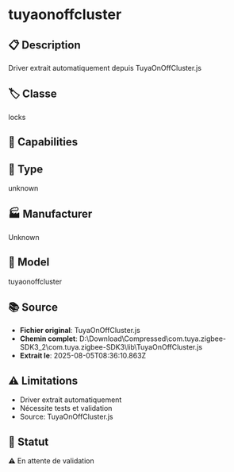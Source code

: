 # tuyaonoffcluster

## 📋 Description
Driver extrait automatiquement depuis TuyaOnOffCluster.js

## 🏷️ Classe
locks

## 🔧 Capabilities


## 📡 Type
unknown

## 🏭 Manufacturer
Unknown

## 📱 Model
tuyaonoffcluster

## 📚 Source
- **Fichier original**: TuyaOnOffCluster.js
- **Chemin complet**: D:\Download\Compressed\com.tuya.zigbee-SDK3_2\com.tuya.zigbee-SDK3\lib\TuyaOnOffCluster.js
- **Extrait le**: 2025-08-05T08:36:10.863Z

## ⚠️ Limitations
- Driver extrait automatiquement
- Nécessite tests et validation
- Source: TuyaOnOffCluster.js

## 🚀 Statut
⚠️ En attente de validation
